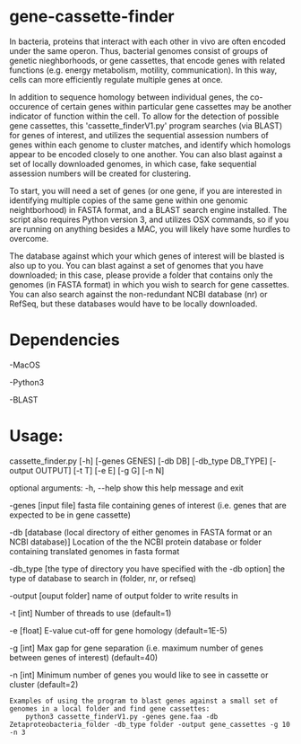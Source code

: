 # gene-cassette-finder
In bacteria, proteins that interact with each other in vivo are often encoded under the same operon. Thus, bacterial genomes consist of groups of genetic nieghborhoods, or gene cassettes, that encode genes with related functions (e.g. energy metabolism, motility, communication). In this way, cells can more efficiently regulate multiple genes at once.

In addition to sequence homology between individual genes, the co-occurence of certain genes within particular gene cassettes may be another indicator of function within the cell. To allow for the detection of possible gene cassettes, this 'cassette\_finderV1.py' program searches (via BLAST) for genes of interest, and utilizes the sequential assession numbers of genes within each genome to cluster matches, and identify which homologs appear to be encoded closely to one another. You can also blast against a set of locally downloaded genomes, in which case, fake sequential assession numbers will be created for clustering.

To start, you will need a set of genes (or one gene, if you are interested in identifying multiple copies of the same gene within one genomic neightborhood) in FASTA format, and a BLAST search engine installed. The script also requires Python version 3, and utilizes OSX commands, so if you are running on anything besides a MAC, you will likely have some hurdles to overcome.

The database against which your which genes of interest will be blasted is also up to you. You can blast against a set of genomes that you have downloaded; in this case, please provide a folder that contains only the genomes (in FASTA format) in which you wish to search for gene cassettes. You can also search against the non-redundant NCBI database (nr) or RefSeq, but these databases would have to be locally downloaded.

# Dependencies
  -MacOS
  
  -Python3
  
  -BLAST

# Usage:

cassette\_finder.py [-h] [-genes GENES] [-db DB] [-db_type DB_TYPE]
                          [-output OUTPUT] [-t T] [-e E] [-g G] [-n N]

optional arguments:
  -h, --help        show this help message and exit
  
  -genes [input file]      fasta file containing genes of interest (i.e. genes that
                    are expected to be in gene cassette)
                    
  -db [database (local directory of either genomes in FASTA format or an NCBI database)]            Location of the the NCBI protein database or folder
                    containing translated genomes in fasta format
                    
  -db\_type [the type of directory you have specified with the -db option]  the type of database to search in (folder, nr, or refseq)
  
  -output [ouput folder]    name of output folder to write results in
  
  -t [int]              Number of threads to use (default=1)
  
  -e [float]              E-value cut-off for gene homology (default=1E-5)
  
  -g [int]              Max gap for gene separation (i.e. maximum number of genes
                    between genes of interest) (default=40)
                    
  -n [int]              Minimum number of genes you would like to see in cassette
                    or cluster (default=2)

    Examples of using the program to blast genes against a small set of genomes in a local folder and find gene cassettes:
        python3 cassette_finderV1.py -genes gene.faa -db Zetaproteobacteria_folder -db_type folder -output gene_cassettes -g 10 -n 3

